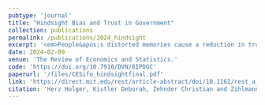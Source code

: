 ```yaml
---
pubtype: 'journal'
title: "Hindsight Bias and Trust in Government"
collection: publications
permalink: /publications/2024_hindsight
excerpt: '<em>People&apos;s distorted memories cause a reduction in trust in government.</em>'
date: 2024-02-09
venue: 'The Review of Economics and Statistics.'
code: 'https://doi.org/10.7910/DVN/8IPDGC'
paperurl: '/files/CESifo_hindsightfinal.pdf'
link: 'https://direct.mit.edu/rest/article-abstract/doi/10.1162/rest_a_01421/119498/Hindsight-Bias-and-Trust-in-Government?redirectedFrom=fulltext'
citation: 'Herz Holger, Kistler Deborah, Zehnder Christian and Zihlmann Christian (2024). <b>Accepted for publication in The Review of Economics and Statistics.</b>'
---
```

